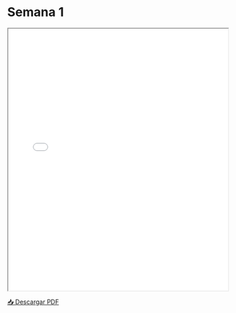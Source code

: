 # Semana 1 

<iframe src="../imagenes/SyllabusProyectosIngenieria.pdf" 
        width="100%" 
        height="600">
</iframe>

<p><a href="../imagenes/SyllabusProyectosIngenieria.pdf" target="_blank">📥 Descargar PDF</a></p>
